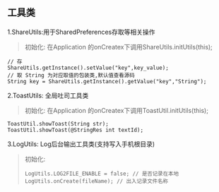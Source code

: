 ## 工具类

#### 

1.ShareUtils:用于SharedPreferences存取等相关操作

> 初始化: 在Application 的onCreatex下调用ShareUtils.initUtils(this); 

 ```
// 存
ShareUtils.getInstance().setValue("key",key_value);
// 取 String 为对应取值的包装类,默认值查看源码
String key = ShareUtils.getInstance().getValue("key","String");
 ```


2.ToastUtils: 全局吐司工具类

> 初始化: 在Application 的onCreatex下调用ToastUtil.initUtils(this); 

```
ToastUtil.showToast(String str);
ToastUtil.showToast(@StringRes int textId);
```



3.LogUtils: Log后台输出工具类(支持写入手机根目录)

> 初始化: 
>
> ```
> LogUtils.LOG2FILE_ENABLE = false; // 是否记录在本地
> LogUtils.onCreate(fileName); // 出入记录文件名称 
> ```